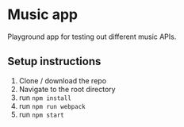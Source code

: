 # Music app

Playground app for testing out different music APIs.

## Setup instructions

1. Clone / download the repo
2. Navigate to the root directory
3. run `npm install`
4. run `npm run webpack`
5. run `npm start`
